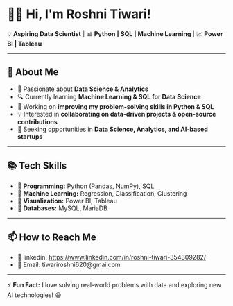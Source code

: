 
# 👩‍💻 Hi, I'm Roshni Tiwari!  
💡 **Aspiring Data Scientist** | 📊 **Python | SQL | Machine Learning** | 📈 **Power BI | Tableau**  

---

## 🚀 About Me  
- 🎯 Passionate about **Data Science & Analytics**  
- 🔍 Currently learning **Machine Learning & SQL for Data Science**  
- 📌 Working on **improving my problem-solving skills in Python & SQL**  
- 💡 Interested in **collaborating on data-driven projects & open-source contributions**  
- 🎯 Seeking opportunities in **Data Science, Analytics, and AI-based startups**  

---

## 📚 Tech Skills  
- 🔹 **Programming:** Python (Pandas, NumPy), SQL  
- 🔹 **Machine Learning:** Regression, Classification, Clustering  
- 🔹 **Visualization:** Power BI, Tableau  
- 🔹 **Databases:** MySQL, MariaDB  

---

## 📫 How to Reach Me  
- 💼 linkedin: https://www.linkedin.com/in/roshni-tiwari-354309282/ 
- 📧 Email: tiwariroshni620@gmailcom  


---

⚡ **Fun Fact:** I love solving real-world problems with data and exploring new AI technologies! 😃  

